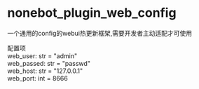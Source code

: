 # nonebot_plugin_web_config

一个通用的config的webui热更新框架,需要开发者主动适配才可使用

配置项  
web_user: str = "admin"  
web_passed: str = "passwd"  
web_host: str = "127.0.0.1"  
web_port: int = 8666  
